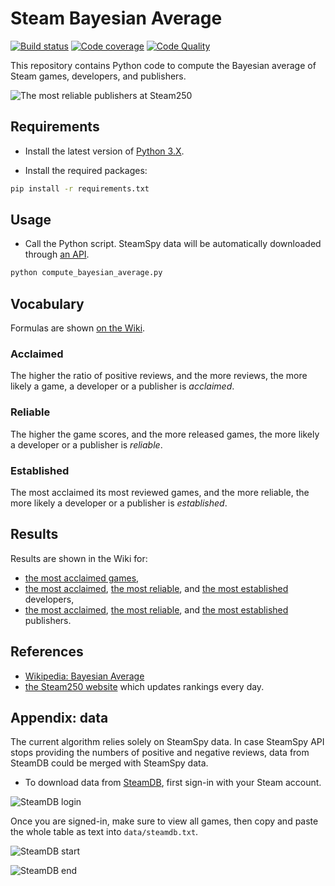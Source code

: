 # Steam Bayesian Average

 [![Build status][Build image]][Build]
 [![Code coverage][Codecov image]][Codecov]
 [![Code Quality][codacy image]][codacy]

This repository contains Python code to compute the Bayesian average of Steam games, developers, and publishers.

![The most reliable publishers at Steam250](https://github.com/woctezuma/Steam-Bayesian-Average/wiki/img/2019_04_07_banner_publishers.png)

## Requirements

- Install the latest version of [Python 3.X](https://www.python.org/downloads/).

- Install the required packages:

```bash
pip install -r requirements.txt
```

## Usage

- Call the Python script. SteamSpy data will be automatically downloaded through [an API](https://steamspy.com/api.php).

```bash
python compute_bayesian_average.py
```

## Vocabulary

Formulas are shown [on the Wiki](https://github.com/woctezuma/Steam-Bayesian-Average/wiki#vocabulary).

### Acclaimed

The higher the ratio of positive reviews, and the more reviews, the more likely a game, a developer or a publisher is *acclaimed*.

### Reliable

The higher the game scores, and the more released games, the more likely a developer or a publisher is *reliable*.

### Established

The most acclaimed its most reviewed games, and the more reliable, the more likely a developer or a publisher is *established*.

## Results

Results are shown in the Wiki for:
 - [the most acclaimed games](https://github.com/woctezuma/Steam-Bayesian-Average/wiki/Acclaimed-Games),
 - [the most acclaimed](https://github.com/woctezuma/Steam-Bayesian-Average/wiki/Acclaimed-Developers), [the most reliable](https://github.com/woctezuma/Steam-Bayesian-Average/wiki/Reliable-Developers), and [the most established](https://github.com/woctezuma/Steam-Bayesian-Average/wiki/Established-Developers) developers,
 - [the most acclaimed](https://github.com/woctezuma/Steam-Bayesian-Average/wiki/Acclaimed-Publishers), [the most reliable](https://github.com/woctezuma/Steam-Bayesian-Average/wiki/Reliable-Publishers), and [the most established](https://github.com/woctezuma/Steam-Bayesian-Average/wiki/Established-Publishers) publishers.

## References

* [Wikipedia: Bayesian Average](https://en.wikipedia.org/wiki/Bayesian_average)
* [the Steam250 website](https://steam250.com/contributors) which updates rankings every day.

## Appendix: data

The current algorithm relies solely on SteamSpy data. In case SteamSpy API stops providing the numbers of positive and
negative reviews, data from SteamDB could be merged with SteamSpy data.

- To download data from [SteamDB](https://steamdb.info/stats/gameratings/?all), first sign-in with your Steam account.

![SteamDB login](https://i.imgur.com/cPO5t8v.png)

Once you are signed-in, make sure to view all games, then copy and paste the whole table as text into `data/steamdb.txt`.

![SteamDB start](https://i.imgur.com/PzwJXA3.png)

![SteamDB end](https://i.imgur.com/Mf8k1nY.png)

<!-- Definitions -->

  [Build]: <https://github.com/woctezuma/Steam-Bayesian-Average/actions>
  [Build image]: <https://github.com/woctezuma/Steam-Bayesian-Average/workflows/Python application/badge.svg?branch=master>

  [PyUp]: https://pyup.io/repos/github/woctezuma/Steam-Bayesian-Average/
  [Dependency image]: https://pyup.io/repos/github/woctezuma/Steam-Bayesian-Average/shield.svg
  [Python3 image]: https://pyup.io/repos/github/woctezuma/Steam-Bayesian-Average/python-3-shield.svg

  [Codecov]: https://codecov.io/gh/woctezuma/Steam-Bayesian-Average
  [Codecov image]: https://codecov.io/gh/woctezuma/Steam-Bayesian-Average/branch/master/graph/badge.svg

  [codacy]: https://www.codacy.com/app/woctezuma/Steam-Bayesian-Average
  [codacy image]: https://api.codacy.com/project/badge/Grade/82a9d45f5c2d443daf525e7a1a2ee65d 

